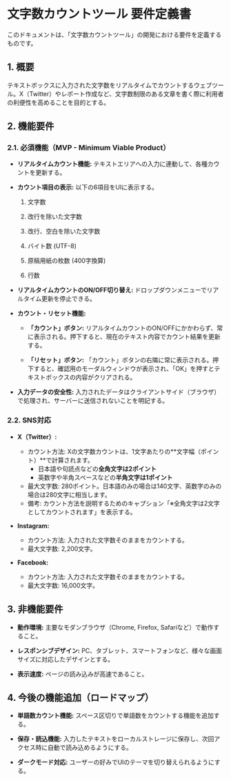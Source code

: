# 文字数カウントツール 要件定義書

このドキュメントは、「文字数カウントツール」の開発における要件を定義するものです。

## 1. 概要

テキストボックスに入力された文字数をリアルタイムでカウントするウェブツール。X（Twitter）やレポート作成など、文字数制限のある文章を書く際に利用者の利便性を高めることを目的とする。

## 2. 機能要件

### 2.1. 必須機能（MVP - Minimum Viable Product）

* **リアルタイムカウント機能:** テキストエリアへの入力に連動して、各種カウントを更新する。

* **カウント項目の表示:** 以下の6項目をUIに表示する。

  1. 文字数

  2. 改行を除いた文字数

  3. 改行、空白を除いた文字数

  4. バイト数 (UTF-8)

  5. 原稿用紙の枚数 (400字換算)

  6. 行数

* **リアルタイムカウントのON/OFF切り替え:** ドロップダウンメニューでリアルタイム更新を停止できる。

* **カウント・リセット機能:**

  * **「カウント」ボタン:** リアルタイムカウントのON/OFFにかかわらず、常に表示される。押下すると、現在のテキスト内容でカウント結果を更新する。

  * **「リセット」ボタン:** 「カウント」ボタンの右隣に常に表示される。押下すると、確認用のモーダルウィンドウが表示され、「OK」を押すとテキストボックスの内容がクリアされる。

* **入力データの安全性:** 入力されたデータはクライアントサイド（ブラウザ）で処理され、サーバーに送信されないことを明記する。

### 2.2. SNS対応

* **X（Twitter）:**
    * カウント方法: Xの文字数カウントは、1文字あたりの**文字幅（ポイント）**で計算されます。
        * 日本語や句読点などの**全角文字は2ポイント**
        * 英数字や半角スペースなどの**半角文字は1ポイント**
    * 最大文字数: 280ポイント。日本語のみの場合は140文字、英数字のみの場合は280文字に相当します。
    * 備考: カウント方法を説明するためのキャプション「※全角文字は2文字としてカウントされます」を表示する。

* **Instagram:**
    * カウント方法: 入力された文字数そのままをカウントする。
    * 最大文字数: 2,200文字。

* **Facebook:**
    * カウント方法: 入力された文字数そのままをカウントする。
    * 最大文字数: 16,000文字。

## 3. 非機能要件

* **動作環境:** 主要なモダンブラウザ（Chrome, Firefox, Safariなど）で動作すること。

* **レスポンシブデザイン:** PC、タブレット、スマートフォンなど、様々な画面サイズに対応したデザインとする。

* **表示速度:** ページの読み込みが高速であること。

## 4. 今後の機能追加（ロードマップ）

* **単語数カウント機能:** スペース区切りで単語数をカウントする機能を追加する。

* **保存・読込機能:** 入力したテキストをローカルストレージに保存し、次回アクセス時に自動で読み込めるようにする。

* **ダークモード対応:** ユーザーの好みでUIのテーマを切り替えられるようにする。